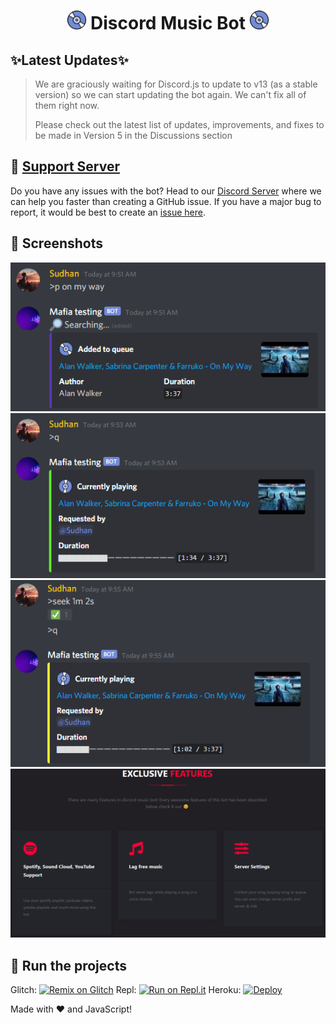 <h1 align="center"><img src="./assets/logo.gif" width="30px"> Discord Music Bot <img src="./assets/logo.gif" width="30px"></h1>
<p align="center"></p>

## ✨Latest Updates✨

> We are graciously waiting for Discord.js to update to v13 (as a stable version) so we can start updating the bot again. We can't fix all of them right now.
>
> Please check out the latest list of updates, improvements, and fixes to be made in Version 5 in the Discussions section

## 📝 [Support Server](https://discord.gg/94m74GzpDy)

Do you have any issues with the bot? Head to our [Discord Server](https://discord.gg/94m74GzpDy) where we can help you faster than creating a GitHub issue. If you have a major bug to report, it would be best to create an [issue here](https://github.com/BlxckClient/Discord-MusicBot/issues).

## 📸 Screenshots

<div align="left"><img src="/assets/Screenshot_1.png"></div><div align="center"><img src="/assets/Screenshot_2.png"></div><div align="right"><img src="/assets/Screenshot_3.png"></div>

<div align="center"><img src="/assets/Features.png"></div>

## 💨 Run the projects

Glitch: [![Remix on Glitch](https://cdn.glitch.com/2703baf2-b643-4da7-ab91-7ee2a2d00b5b%2Fremix-button.svg)](https://glitch.com/edit/#!/import/github/BlxckClient/Discord-MusicBot)
Repl: [![Run on Repl.it](https://repl.it/badge/github/BlxckClient/Discord-MusicBot)](https://repl.it/github/BlxckClient/Discord-MusicBot)
Heroku: [![Deploy](https://www.herokucdn.com/deploy/button.svg)](https://heroku.com/deploy?template=https://github.com/BlxckClient/Discord-MusicBot)

Made with :heart: and JavaScript!
